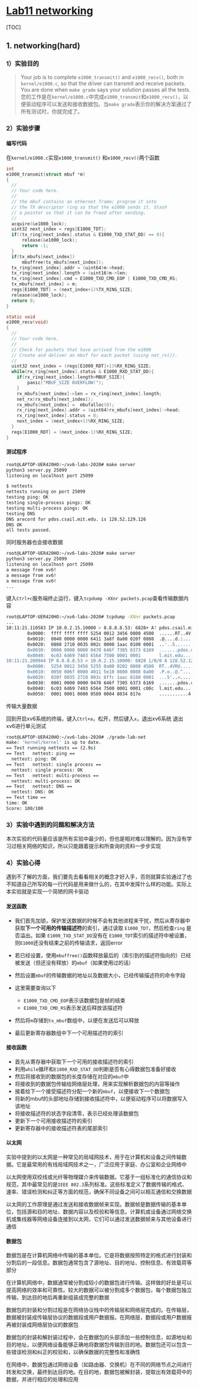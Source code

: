 # [Lab11 networking](https://pdos.csail.mit.edu/6.828/2020/labs/net.html)

[TOC]

## 1. networking(hard)

### 1）实验目的
> Your job is to complete `e1000_transmit()` and `e1000_recv()`, both in `kernel/e1000.c`, so that the driver can transmit and receive packets. You are done when `make grade` says your solution passes all the tests.
> 您的工作是在`kernel/e1000.c`中完成`e1000_transmit`和`e1000_recv()`，以便驱动程序可以发送和接收数据包。当`make grade`表示你的解决方案通过了所有测试时，你就完成了。
### 2）实验步骤
#### 编写代码
在`kernel/e1000.c`实现`e1000_transmit()` 和`e1000_recv()`两个函数
```c
int
e1000_transmit(struct mbuf *m)
{
  //
  // Your code here.
  //
  // the mbuf contains an ethernet frame; program it into
  // the TX descriptor ring so that the e1000 sends it. Stash
  // a pointer so that it can be freed after sending.
  //
  acquire(&e1000_lock);
  uint32 next_index = regs[E1000_TDT];
  if((tx_ring[next_index].status & E1000_TXD_STAT_DD) == 0){
      release(&e1000_lock);
      return -1;
  }
  if(tx_mbufs[next_index])
      mbuffree(tx_mbufs[next_index]);
  tx_ring[next_index].addr = (uint64)m->head;
  tx_ring[next_index].length = (uint16)m->len;
  tx_ring[next_index].cmd = E1000_TXD_CMD_EOP | E1000_TXD_CMD_RS;
  tx_mbufs[next_index] = m;
  regs[E1000_TDT] = (next_index+1)%TX_RING_SIZE;
  release(&e1000_lock); 
  return 0;
}

static void
e1000_recv(void)
{
  //
  // Your code here.
  //
  // Check for packets that have arrived from the e1000
  // Create and deliver an mbuf for each packet (using net_rx()).
  //
  uint32 next_index = (regs[E1000_RDT]+1)%RX_RING_SIZE;
  while(rx_ring[next_index].status & E1000_RXD_STAT_DD){
    if(rx_ring[next_index].length>MBUF_SIZE){
        panic("MBUF_SIZE OVERFLOW!");
    }
    rx_mbufs[next_index]->len = rx_ring[next_index].length;
    net_rx(rx_mbufs[next_index]);
    rx_mbufs[next_index] =  mbufalloc(0);
    rx_ring[next_index].addr = (uint64)rx_mbufs[next_index]->head;
    rx_ring[next_index].status = 0;
    next_index = (next_index+1)%RX_RING_SIZE;
  }
  regs[E1000_RDT] = (next_index-1)%RX_RING_SIZE;
}

```
#### 测试程序
```bash
root@LAPTOP-UER420HO:~/xv6-labs-2020# make server
python3 server.py 25099
listening on localhost port 25099
```

```bash
$ nettests
nettests running on port 25099
testing ping: OK
testing single-process pings: OK
testing multi-process pings: OK
testing DNS
DNS arecord for pdos.csail.mit.edu. is 128.52.129.126
DNS OK
all tests passed.
```

同时服务器也会接收数据
```bash
root@LAPTOP-UER420HO:~/xv6-labs-2020# make server
python3 server.py 25099
listening on localhost port 25099
a message from xv6!
a message from xv6!
a message from xv6!
...
```

键入`Ctrl+c`服务端终止运行，键入`tcpdump -XXnr packets.pcap`查看传输数据内容
```bash
root@LAPTOP-UER420HO:~/xv6-labs-2020# tcpdump -XXnr packets.pcap
...
10:11:21.110583 IP 10.0.2.15.10000 > 8.8.8.8.53: 6828+ A? pdos.csail.mit.edu. (36)
        0x0000:  ffff ffff ffff 5254 0012 3456 0800 4500  ......RT..4V..E.
        0x0010:  0040 0000 0000 6411 3a8f 0a00 020f 0808  .@....d.:.......
        0x0020:  0808 2710 0035 002c 0000 1aac 0100 0001  ..'..5.,........
        0x0030:  0000 0000 0000 0470 646f 7305 6373 6169  .......pdos.csai
        0x0040:  6c03 6d69 7403 6564 7500 0001 0001       l.mit.edu.....
10:11:21.200944 IP 8.8.8.8.53 > 10.0.2.15.10000: 6828 1/0/0 A 128.52.129.126 (52)
        0x0000:  5254 0012 3456 5255 0a00 0202 0800 4500  RT..4VRU......E.
        0x0010:  0050 006f 0000 4011 5e10 0808 0808 0a00  .P.o..@.^.......
        0x0020:  020f 0035 2710 003c 8ffc 1aac 8180 0001  ...5'..<........
        0x0030:  0001 0000 0000 0470 646f 7305 6373 6169  .......pdos.csai
        0x0040:  6c03 6d69 7403 6564 7500 0001 0001 c00c  l.mit.edu.......
        0x0050:  0001 0001 0000 0589 0004 8034 817e       ...........4.~
```
传输大量数据

回到开启xv6系统的终端，键入`Ctrl+a`，松开，然后键入`x`，退出xv6系统
退出xv6进行单元测试
```bash
root@LAPTOP-UER420HO:~/xv6-labs-2020# ./grade-lab-net 
make: 'kernel/kernel' is up to date.
== Test running nettests == (2.9s) 
== Test   nettest: ping == 
  nettest: ping: OK 
== Test   nettest: single process == 
  nettest: single process: OK 
== Test   nettest: multi-process == 
  nettest: multi-process: OK 
== Test   nettest: DNS == 
  nettest: DNS: OK 
== Test time == 
time: OK 
Score: 100/100
```
### 3）实验中遇到的问题和解决方法

本次实验的代码量应该是所有实验中最少的，但也是相对难以理解的。因为没有学习过相关网络的知识，所以只能跟着提示和所查询的资料一步步实现

### 4）实验心得

遇到不了解的方面，我们要先去看看相关的概念才好入手，否则就算实验通过了也不知道自己所写的每一行代码是用来做什么的，在其中发挥什么样的功能。实际上本实验就是实现一个简陋的网卡驱动

#### 发送函数
- 我们首先加锁，保护发送数据的时候不会有其他进程来干扰，然后从寄存器中获取**下一个可用的传输描述符**的索引，通过读取 `E1000_TDT`，然后检查`ring` 是否溢出。如果 `E1000_TXD_STAT_DD`没有在 `E1000_TDT`索引的描述符中被设置，则`E1000`还没有结束之前的传输请求，返回error
- 若已经设置，使用`mbuffree()`函数释放最后的（索引到的描述符指向的）已经被发送（但还没有释放）的`mbuf`（如果使用过的话）
- 然后设置`mbuf`的传输数据的地址以及数据大小，已经传输描述符的命令字段
- 这里需要查询以下
  - `E1000_TXD_CMD_EOP`表示该数据包是帧的结束
  - `E1000_TXD_CMD_RS`表示发送后释放该描述符

- 然后将`m`存储到`tx_mbuf`数组中，以便在发送后可以释放
- 最后更新寄存器数组中下一个可用描述符的索引

#### 接收函数
- 首先从寄存器中获取下一个可用的接收描述符的索引
- 利用`while`循环和`E1000_RXD_STAT_DD`判断是否有心得数据包准备好接收
- 然后将接收到的数据包的长度存储在对应的`mbuf`中
- 将接收到的数据包传输给网络层处理，用来实现解析数据包的内容等操作
- 接着给下一个接受描述符分配一个新的`mbuf`，以便接收下一个数据包
- 将新的mbuf的头部地址存储到接收描述符中，以便驱动程序可以将数据写入该地址
- 将接收描述符的状态字段清零，表示已经处理该数据包
- 更新下一个可用接收描述符的索引
- 更新寄存器中的接收描述符表的尾部索引

#### 以太网
实验中提到的以太网是一种常见的局域网技术，用于在计算机和设备之间传输数据。它是最常用的有线局域网技术之一，广泛应用于家庭、办公室和企业网络中

以太网使用双绞线或光纤等物理媒介来传输数据。它基于一组标准化的通信协议和规范，其中最常见的是`IEEE 802.3`系列标准。这些标准定义了数据传输的格式、速率、错误检测和纠正等方面的规范，确保不同设备之间可以相互通信和交换数据

以太网的工作原理是通过发送和接收数据帧来实现。数据帧是数据传输的基本单位，包括源和目的地址、数据内容以及校验和等信息。计算机或设备通过网络交换机或集线器等网络设备连接到以太网，它们可以通过发送数据帧来与其他设备进行通信

#### 数据包
数据包是在计算机网络中传输的基本单位。它是将数据按照特定的格式进行封装和分割后的一段信息。数据包通常包含了源地址、目的地址、控制信息、有效载荷等部分

在计算机网络中，数据通常被分割成较小的数据包进行传输。这样做的好处是可以提高网络的效率和可靠性。较大的数据可以被分割成多个数据包，每个数据包独立传输，到达目的地后再重新组装成完整的数据

数据包的封装和分割过程是在网络协议栈中的传输层和网络层完成的。在传输层，数据被封装成传输层协议的数据段或用户数据报。在网络层，数据段或用户数据报再被封装成网络层协议的数据包

数据包的封装和解封装过程中，会在数据包的头部添加一些控制信息，如源地址和目的地址，以便网络设备能够正确地将数据包传输到目的地。数据包还可以包含一些错误检测和纠正的校验和，以确保数据的完整性和准确性

在网络中，数据包通过网络设备（如路由器、交换机）在不同的网络节点之间进行转发和交换，最终到达目的地。在目的地，数据包被解封装，提取出有效载荷中的数据，并进行相应的处理和应用